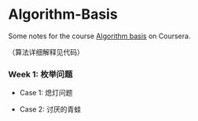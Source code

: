 # Algorithm-Basis
Some notes for the course [Algorithm basis](https://www.coursera.org/learn/suanfa-jichu/home/welcome) on Coursera.

（算法详细解释见代码）
### Week 1: 枚举问题

- Case 1: 熄灯问题

- Case 2: 讨厌的青蛙


